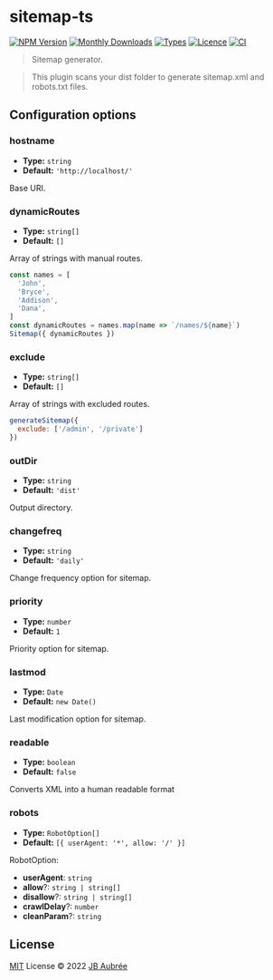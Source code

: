 # sitemap-ts

[![NPM Version](https://badgen.net/npm/v/sitemap-ts)](https://www.npmjs.com/package/sitemap-ts)
[![Monthly Downloads](https://badgen.net/npm/dm/sitemap-ts)](https://www.npmjs.com/package/sitemap-ts)
[![Types](https://badgen.net/npm/types/sitemap-ts)](https://github.com/jbaubree/sitemap-ts/blob/main/src/types.ts)
[![Licence](https://badgen.net/npm/license/sitemap-ts)](https://github.com/jbaubree/sitemap-ts/blob/main/LICENSE)
[![CI](https://github.com/jbaubree/sitemap-ts/actions/workflows/ci.yml/badge.svg?branch=main)](https://github.com/jbaubree/sitemap-ts/actions/workflows/ci.yml)


> Sitemap generator.

> This plugin scans your dist folder to generate sitemap.xml and robots.txt files.

## Configuration options

### hostname

- **Type:** `string`
- **Default:** `'http://localhost/'`

Base URI.

### dynamicRoutes

- **Type:** `string[]`
- **Default:** `[]`

Array of strings with manual routes.
```js
const names = [
  'John',
  'Bryce',
  'Addison',
  'Dana',
]
const dynamicRoutes = names.map(name => `/names/${name}`)
Sitemap({ dynamicRoutes })
```

### exclude

- **Type:** `string[]`
- **Default:** `[]`

Array of strings with excluded routes.
```js
generateSitemap({
  exclude: ['/admin', '/private']
})
```

### outDir

- **Type:** `string`
- **Default:** `'dist'`

Output directory.

### changefreq

- **Type:** `string`
- **Default:** `'daily'`

Change frequency option for sitemap.

### priority

- **Type:** `number`
- **Default:** `1`

Priority option for sitemap.

### lastmod

- **Type:** `Date`
- **Default:** `new Date()`

Last modification option for sitemap.

### readable

- **Type:** `boolean`
- **Default:** `false`

Converts XML into a human readable format

### robots

- **Type:** `RobotOption[]`
- **Default:** `[{ userAgent: '*', allow: '/' }]`

RobotOption:
- **userAgent**: `string`
- **allow**?: `string | string[]`
- **disallow**?: `string | string[]`
- **crawlDelay**?: `number`
- **cleanParam**?: `string`

## License

[MIT](./LICENSE) License © 2022 [JB Aubrée](https://github.com/jbaubree)
